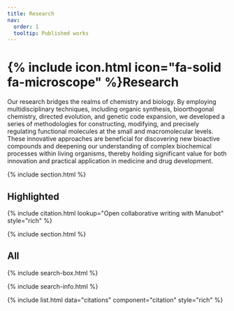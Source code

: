 ```yaml
---
title: Research
nav:
  order: 1
  tooltip: Published works
---
```


# {% include icon.html icon="fa-solid fa-microscope" %}Research

Our research bridges the realms of chemistry and biology. By employing multidisciplinary techniques, including organic synthesis, bioorthogonal chemistry, directed evolution, and genetic code expansion, we developed a series of methodologies for constructing, modifying, and precisely regulating functional molecules at the small and macromolecular levels. These innovative approaches are beneficial for discovering new bioactive compounds and deepening our understanding of complex biochemical processes within living organisms, thereby holding significant value for both innovation and practical application in medicine and drug development.

{% include section.html %}

## Highlighted

{% include citation.html lookup="Open collaborative writing with Manubot" style="rich" %}

{% include section.html %}

## All

{% include search-box.html %}

{% include search-info.html %}

{% include list.html data="citations" component="citation" style="rich" %}
